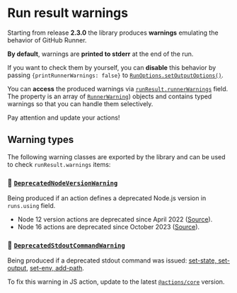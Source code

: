 # Run result warnings

Starting from release **2.3.0** the library produces **warnings** emulating the behavior of GitHub Runner.

**By default**, warnings are **printed to stderr** at the end of the run.

If you want to check them by yourself, you can **disable** this behavior by 
passing `{printRunnerWarnings: false}` to [`RunOptions.setOutputOptions()`](./run-options.md#-setoutputoptions).

You can **access** the produced warnings via [`runResult.runnerWarnings`](./run-result.md#-runnerwarnings) field.
The property is an array of [`RunnerWarning`](../src/runResult/warnings/RunnerWarning.ts)) objects
and contains typed warnings so that you can handle them selectively.

Pay attention and update your actions!

## Warning types

The following warning classes are exported by the library and can be used to check `runResult.warnings` items:

### 🔻 [`DeprecatedNodeVersionWarning`](../src/runResult/warnings/DeprecatedNodeVersionWarning.ts)
Being produced if an action defines a deprecated Node.js version in `runs.using` field.
- Node 12 version actions are deprecated since April 2022 ([Source](https://github.blog/changelog/2022-09-22-github-actions-all-actions-will-begin-running-on-node16-instead-of-node12/)).
- Node 16 actions are deprecated since October 2023 ([Source](https://github.blog/changelog/2023-09-22-github-actions-transitioning-from-node-16-to-node-20/)).

### 🔻 [`DeprecatedStdoutCommandWarning`](../src/runResult/warnings/DeprecatedStdoutCommandWarning.ts)
Being produced if a deprecated stdout command was issued:
[set-state, set-output](https://github.blog/changelog/2022-10-11-github-actions-deprecating-save-state-and-set-output-commands/),
[set-env, add-path](https://github.blog/changelog/2020-10-01-github-actions-deprecating-set-env-and-add-path-commands/).

To fix this warning in JS action, update to the latest [`@actions/core`](https://www.npmjs.com/package/@actions/core) 
version.